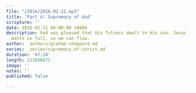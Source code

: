 ```yaml
---
file: "/2016/2016-02-21.mp3"
title: 'Part 4: Supremacy of God'
scripture: ''
date: 2016-02-21 00:00:00 +0000
description: God was pleased that His fulness dwelt in His son. Jesus formed us, He
  wants us full, so we can flow.
author: _authors/graham-sheppard.md
series: _series/supremacy-of-christ.md
duration: '47:24'
length: 113666672
image: ''
notes: ''
published: false

---
```

